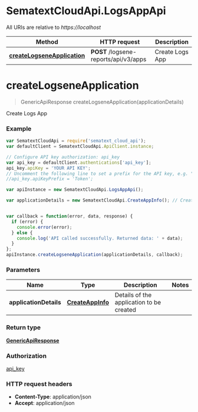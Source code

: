 # SematextCloudApi.LogsAppApi

All URIs are relative to *https://localhost*

Method | HTTP request | Description
------------- | ------------- | -------------
[**createLogseneApplication**](LogsAppApi.md#createLogseneApplication) | **POST** /logsene-reports/api/v3/apps | Create Logs App


<a name="createLogseneApplication"></a>
# **createLogseneApplication**
> GenericApiResponse createLogseneApplication(applicationDetails)

Create Logs App

### Example
```javascript
var SematextCloudApi = require('sematext_cloud_api');
var defaultClient = SematextCloudApi.ApiClient.instance;

// Configure API key authorization: api_key
var api_key = defaultClient.authentications['api_key'];
api_key.apiKey = 'YOUR API KEY';
// Uncomment the following line to set a prefix for the API key, e.g. "Token" (defaults to null)
//api_key.apiKeyPrefix = 'Token';

var apiInstance = new SematextCloudApi.LogsAppApi();

var applicationDetails = new SematextCloudApi.CreateAppInfo(); // CreateAppInfo | Details of the application to be created


var callback = function(error, data, response) {
  if (error) {
    console.error(error);
  } else {
    console.log('API called successfully. Returned data: ' + data);
  }
};
apiInstance.createLogseneApplication(applicationDetails, callback);
```

### Parameters

Name | Type | Description  | Notes
------------- | ------------- | ------------- | -------------
 **applicationDetails** | [**CreateAppInfo**](CreateAppInfo.md)| Details of the application to be created | 

### Return type

[**GenericApiResponse**](GenericApiResponse.md)

### Authorization

[api_key](../README.md#api_key)

### HTTP request headers

 - **Content-Type**: application/json
 - **Accept**: application/json

